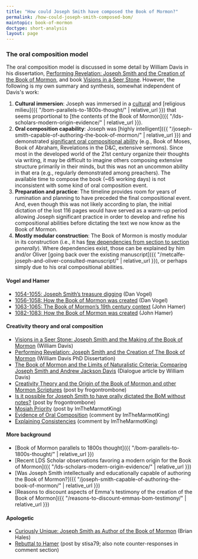 ```yaml
---
title: "How could Joseph Smith have composed the Book of Mormon?"
permalink: /how-could-joseph-smith-composed-bom/
maintopic: book-of-mormon
doctype: short-analysis
layout: page
---
```


### The oral composition model

The oral composition model is discussed in some detail by William Davis in his dissertation, [Performing Revelation: Joseph Smith and the Creation of the Book of Mormon](https://escholarship.org/uc/item/86h814zv), and book [Visions in a Seer Stone](https://uncpress.org/book/9781469655666/visions-in-a-seer-stone/).  However, the following is my own summary and synthesis, somewhat independent of Davis's work:

1. **Cultural immersion**: Joseph was immersed in a [cultural](https://www.mormonstories.org/podcast/book-of-mormon-cultural-context-john-hamer/) and [religious milieu]({{ "/bom-parallels-to-1800s-thought/" | relative_url }}) that seems proportional to [the contents of the Book of Mormon]({{ "/lds-scholars-modern-origin-evidence/" | relative_url }}).  
1. **Oral composition capability**: Joseph was [highly intelligent]({{ "/joseph-smith-capable-of-authoring-the-book-of-mormon/" | relative_url }}) and demonstrated [significant oral compositional ability](https://escholarship.org/uc/item/86h814zv) (e.g., Book of Moses, Book of Abraham, Revelations in the D&C, extensive sermons).  Since most in the developed world of the 21st century organize their thoughts via writing, it may be difficult to imagine others composing extensive structure primarily in their minds, but this was not an uncommon ability in that era (e.g., regularly demonstrated among preachers).  The available time to compose the book (~65 working days) is not inconsistent with some kind of oral composition event.
1. **Preparation and practice**: The timeline provides room for years of rumination and planning to have preceded the final compositional event.  And, even though this was not likely according to plan, the initial dictation of the lost 116 pages would have served as a warm-up period allowing Joseph significant practice in order to develop and refine his compositional abilities before dictating the text we now know as the Book of Mormon.
1. **Mostly modular construction**: The Book of Mormon is mostly modular in its construction (i.e., it has [few dependencies from section to section](https://www.reddit.com/r/mormon/comments/bebfqs/the_book_of_mormon_is_far_more_impressive_than/el4u158/) *generally*).  Where dependencies exist, those can be explained by him and/or Oliver [going back over the existing manuscript]({{ "/metcalfe-joseph-and-oliver-consulted-manuscript/" | relative_url }}), or perhaps simply due to his oral compositional abilities.

#### Vogel and Hamer

* [1054-1055: Joseph Smith’s treasure digging](https://www.mormonstories.org/podcast/treasure-digging-dan-vogel/) (Dan Vogel)
* [1056-1058: How the Book of Mormon was created](https://www.mormonstories.org/podcast/book-of-mormon-dan-vogel/) (Dan Vogel)
* [1063-1065: The Book of Mormon’s 19th century context](https://www.mormonstories.org/podcast/book-of-mormon-cultural-context-john-hamer/) (John Hamer)
* [1082-1083: How the Book of Mormon was created](https://www.mormonstories.org/podcast/john-hamer-book-of-mormon-creation/) (John Hamer)

#### Creativity theory and oral composition

* [Visions in a Seer Stone: Joseph Smith and the Making of the Book of Mormon](https://uncpress.org/book/9781469655666/visions-in-a-seer-stone/) (William Davis)
* [Performing Revelation: Joseph Smith and the Creation of The Book of Mormon](https://escholarship.org/uc/item/86h814zv) (William Davis PhD Dissertation)
* [The Book of Mormon and the Limits of Naturalistic Criteria: Comparing Joseph Smith and Andrew Jackson Davis](https://www.academia.edu/44478471/_Corrected_Text_The_Book_of_Mormon_and_the_Limits_of_Naturalistic_Criteria_Comparing_Joseph_Smith_and_Andrew_Jackson_Davis) (Dialogue article by William Davis)
* [Creativity Theory and the Origin of the Book of Mormon and other Mormon Scriptures](https://www.reddit.com/r/mormon/comments/b0stiu/creativity_theory_and_the_origin_of_the_book_of/) (post by frogontrombone)
* [Is it possible for Joseph Smith to have orally dictated the BoM without notes?](https://www.reddit.com/r/mormon/comments/bng1ul/is_it_possible_for_joseph_smith_to_have_orally/) (post by frogontrombone)
* [Mosiah Priority](https://www.reddit.com/r/mormon/comments/bgjm60/mosiah_priority/) (post by ImTheMarmotKing)
* [Evidence of Oral Composition](https://www.reddit.com/r/mormon/comments/bebfqs/the_book_of_mormon_is_far_more_impressive_than/el4l5gu/) (comment by ImTheMarmotKing)
* [Explaining Consistencies](https://www.reddit.com/r/mormon/comments/bebfqs/the_book_of_mormon_is_far_more_impressive_than/el4u158/) (comment by ImTheMarmotKing)

#### More background

* [Book of Mormon parallels to 1800s thought]({{ "/bom-parallels-to-1800s-thought/" | relative_url }})
* [Recent LDS Scholar observations favoring a modern origin for the Book of Mormon]({{ "/lds-scholars-modern-origin-evidence/" | relative_url }})
* [Was Joseph Smith intellectually and educationally capable of authoring the Book of Mormon?]({{ "/joseph-smith-capable-of-authoring-the-book-of-mormon/" | relative_url }})
* [Reasons to discount aspects of Emma's testimony of the creation of the Book of Mormon]({{ "/reasons-to-discount-emmas-bom-testimony/" | relative_url }})

#### Apologetic

* [Curiously Unique: Joseph Smith as Author of the Book of Mormon](https://journal.interpreterfoundation.org/curiously-unique-joseph-smith-as-author-of-the-book-of-mormon/) (Brian Hales)
* [Rebuttal to Hamer](https://www.reddit.com/r/mormon/comments/bm4v4p/an_open_response_to_john_hamers_claims_about_the/) (post by stisa79; also note counter-responses in comment section)
